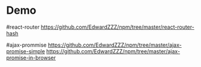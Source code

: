 # Demo

#react-router
<https://github.com/EdwardZZZ/npm/tree/master/react-router-hash>

#ajax-prommise
<https://github.com/EdwardZZZ/npm/tree/master/ajax-promise-simple>
<https://github.com/EdwardZZZ/npm/tree/master/ajax-promise-in-browser>
